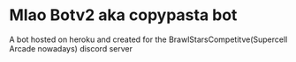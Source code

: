 # Mlao Botv2 aka copypasta bot
A bot hosted on heroku and created for the BrawlStarsCompetitve(Supercell Arcade nowadays) discord server

